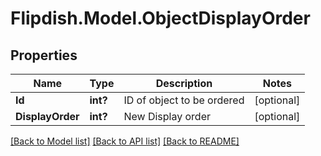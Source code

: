 # Flipdish.Model.ObjectDisplayOrder
## Properties

Name | Type | Description | Notes
------------ | ------------- | ------------- | -------------
**Id** | **int?** | ID of object to be ordered | [optional] 
**DisplayOrder** | **int?** | New Display order | [optional] 

[[Back to Model list]](../README.md#documentation-for-models) [[Back to API list]](../README.md#documentation-for-api-endpoints) [[Back to README]](../README.md)

